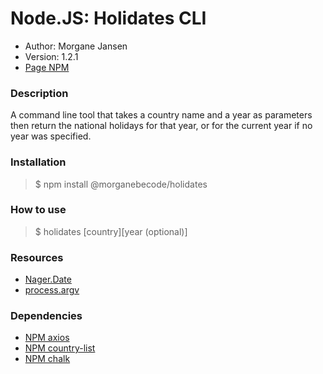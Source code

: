 # Node.JS: Holidates CLI

- Author: Morgane Jansen
- Version: 1.2.1
- [Page NPM](https://www.npmjs.com/package/@morganebecode/holidates)

### Description

A command line tool that takes a country name and a year as parameters then return the national holidays for that year, or for the current year if no year was specified.

### Installation

> \$ npm install @morganebecode/holidates

### How to use

> \$ holidates [country][year (optional)]

### Resources

- [Nager.Date](https://date.nager.at/)
- [process.argv](https://nodejs.org/docs/latest/api/process.html#process_process_argv)

### Dependencies

- [NPM axios](https://www.npmjs.com/package/axios)
- [NPM country-list](https://www.npmjs.com/package/country-list)
- [NPM chalk](https://www.npmjs.com/package/chalk)
